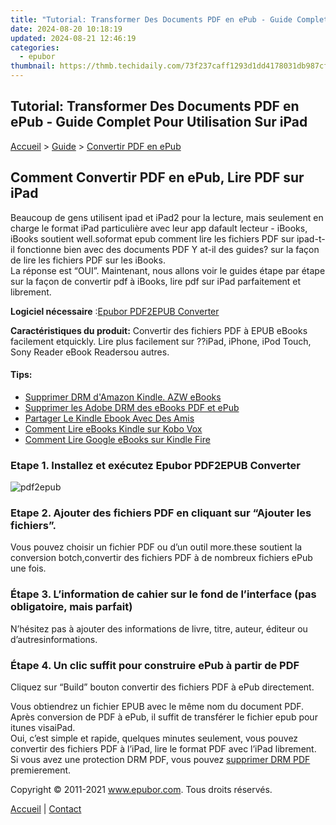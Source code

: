 ```yaml
---
title: "Tutorial: Transformer Des Documents PDF en ePub - Guide Complet Pour Utilisation Sur iPad"
date: 2024-08-20 10:18:19
updated: 2024-08-21 12:46:19
categories:
  - epubor
thumbnail: https://thmb.techidaily.com/73f237caff1293d1dd4178031db987cf4821ccb81a94a966ce0f48ea51b79037.jpg
---
```


## Tutorial: Transformer Des Documents PDF en ePub - Guide Complet Pour Utilisation Sur iPad

[Accueil](http://www.epubor.com/fr/) \> [Guide](https://tools.techidaily.com/epubor/products/) \> [Convertir PDF en ePub](https://tools.techidaily.com/epubor/products/)

## Comment Convertir PDF en ePub, Lire PDF sur iPad

Beaucoup de gens utilisent ipad et iPad2 pour la lecture, mais seulement en charge le format iPad particulière avec leur app dafault lecteur - iBooks, iBooks soutient well.soformat epub comment lire les fichiers PDF sur ipad-t-il fonctionne bien avec des documents PDF Y at-il des guides? sur la façon de lire les fichiers PDF sur les iBooks.  
La réponse est “OUI”. Maintenant, nous allons voir le guides étape par étape sur la façon de convertir pdf à iBooks, lire pdf sur iPad parfaitement et librement.  

**Logiciel nécessaire** :[Epubor PDF2EPUB Converter](https://tools.techidaily.com/epubor/products/)  

**Caractéristiques du produit:** Convertir des fichiers PDF à EPUB eBooks facilement etquickly. Lire plus facilement sur ??iPad, iPhone, iPod Touch, Sony Reader eBook Readersou autres.

#### Tips:

* [Supprimer DRM d'Amazon Kindle. AZW eBooks](https://tools.techidaily.com/epubor/products/)
* [Supprimer les Adobe DRM des eBooks PDF et ePub](https://tools.techidaily.com/epubor/products/)
* [Partager Le Kindle Ebook Avec Des Amis](https://tools.techidaily.com/epubor/products/)
* [Comment Lire eBooks Kindle sur Kobo Vox](https://tools.techidaily.com/epubor/products/)
* [Comment Lire Google eBooks sur Kindle Fire](https://tools.techidaily.com/epubor/products/)

### Etape 1\. Installez et exécutez Epubor PDF2EPUB Converter

![pdf2epub](https://www.epubor.com/images/pdf2epub-screen.jpg "pdf2epub")

### Etape 2\. Ajouter des fichiers PDF en cliquant sur “Ajouter les fichiers”.

Vous pouvez choisir un fichier PDF ou d’un outil more.these soutient la conversion botch,convertir des fichiers PDF à de nombreux fichiers ePub une fois.

### Étape 3\. L’information de cahier sur le fond de l’interface (pas obligatoire, mais parfait)

N’hésitez pas à ajouter des informations de livre, titre, auteur, éditeur ou d’autresinformations.

### Étape 4\. Un clic suffit pour construire ePub à partir de PDF

Cliquez sur “Build” bouton convertir des fichiers PDF à ePub directement.

Vous obtiendrez un fichier EPUB avec le même nom du document PDF.  
Après conversion de PDF à ePub, il suffit de transférer le fichier epub pour itunes visaiPad.  
Oui, c’est simple et rapide, quelques minutes seulement, vous pouvez convertir des fichiers PDF à l’iPad, lire le format PDF avec l’iPad librement.  
Si vous avez une protection DRM PDF, vous pouvez [supprimer DRM PDF](https://tools.techidaily.com/epubor/products/) premierement.
  
  
Copyright © 2011-2021 www.epubor.com. Tous droits réservés. 

[Accueil](http://www.epubor.com/fr/) | [Contact](http://www.epubor.com/fr/mailto:support@epubor.com)

<ins class="adsbygoogle"
     style="display:block"
     data-ad-format="autorelaxed"
     data-ad-client="ca-pub-7571918770474297"
     data-ad-slot="1223367746"></ins>



<ins class="adsbygoogle"
     style="display:block"
     data-ad-client="ca-pub-7571918770474297"
     data-ad-slot="8358498916"
     data-ad-format="auto"
     data-full-width-responsive="true"></ins>
